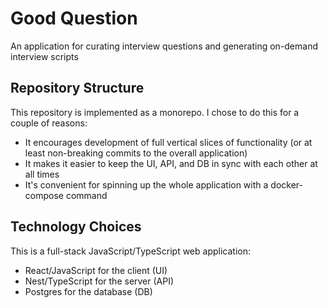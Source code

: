 # Good Question
An application for curating interview questions and generating on-demand interview scripts

## Repository Structure
This repository is implemented as a monorepo.  I chose to do this for a couple of reasons:

- It encourages development of full vertical slices of functionality (or at least non-breaking commits to the overall application)
- It makes it easier to keep the UI, API, and DB in sync with each other at all times
- It's convenient for spinning up the whole application with a docker-compose command

## Technology Choices
This is a full-stack JavaScript/TypeScript web application:

- React/JavaScript for the client (UI)
- Nest/TypeScript for the server (API)
- Postgres for the database (DB)
